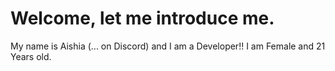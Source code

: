 # Welcome, let me introduce me.
My name is Aishia (... on Discord) and I am a Developer!!
I am Female and 21 Years old.
